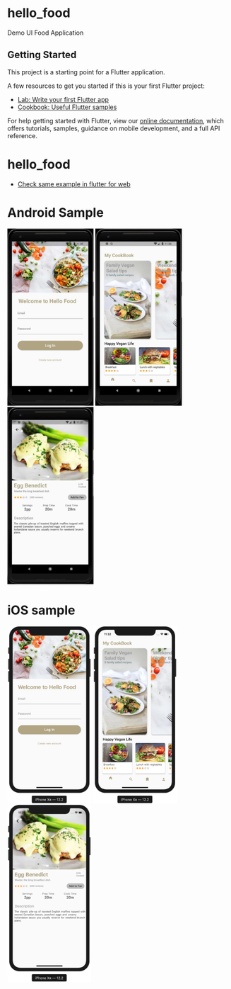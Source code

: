 # hello_food

Demo UI Food Application

## Getting Started

This project is a starting point for a Flutter application.

A few resources to get you started if this is your first Flutter project:

- [Lab: Write your first Flutter app](https://flutter.dev/docs/get-started/codelab)
- [Cookbook: Useful Flutter samples](https://flutter.dev/docs/cookbook)

For help getting started with Flutter, view our 
[online documentation](https://flutter.dev/docs), which offers tutorials, 
samples, guidance on mobile development, and a full API reference.
# hello_food

- [Check same example in flutter for web](https://github.com/shainsingh89/hello_food_web)

# Android Sample
<img src="sample_image/android_1.jpg" height="400em" /> <img
src="sample_image/android_2.jpg" height="400em" /> <img
src="sample_image/android_3.jpg" height="400em" />


# iOS sample
<img src="sample_image/ios_1.png" height="400em" /> <img
src="sample_image/ios_2.png" height="400em" /> <img
src="sample_image/ios_3.png" height="400em" />